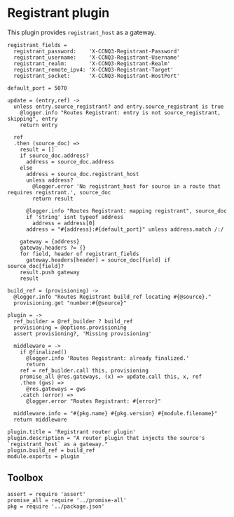 Registrant plugin
=================

This plugin provides `registrant_host` as a gateway.

    registrant_fields =
      registrant_password:    'X-CCNQ3-Registrant-Password'
      registrant_username:    'X-CCNQ3-Registrant-Username'
      registrant_realm:       'X-CCNQ3-Registrant-Realm'
      registrant_remote_ipv4: 'X-CCNQ3-Registrant-Target'
      registrant_socket:      'X-CCNQ3-Registrant-HostPort'

    default_port = 5070

    update = (entry,ref) ->
      unless entry.source_registrant? and entry.source_registrant is true
        @logger.info "Routes Registrant: entry is not source_registrant, skipping", entry
        return entry

      ref
      .then (source_doc) =>
        result = []
        if source_doc.address?
          address = source_doc.address
        else
          address = source_doc.registrant_host
          unless address?
            @logger.error 'No registrant_host for source in a route that requires registrant.', source_doc
            return result

          @logger.info "Routes Registrant: mapping registrant", source_doc
          if 'string' isnt typeof address
            address = address[0]
          address = "#{address}:#{default_port}" unless address.match /:/

        gateway = {address}
        gateway.headers ?= {}
        for field, header of registrant_fields
          gateway.headers[header] = source_doc[field] if source_doc[field]?
        result.push gateway
        result

    build_ref = (provisioning) ->
      @logger.info "Routes Registrant build_ref locating #{@source}."
      provisioning.get "number:#{@source}"

    plugin = ->
      ref_builder = @ref_builder ? build_ref
      provisioning = @options.provisioning
      assert provisioning?, 'Missing provisioning'

      middleware = ->
        if @finalized()
          @logger.info 'Routes Registrant: already finalized.'
          return
        ref = ref_builder.call this, provisioning
        promise_all @res.gateways, (x) => update.call this, x, ref
        .then (gws) =>
          @res.gateways = gws
        .catch (error) =>
          @logger.error "Routes Registrant: #{error}"

      middleware.info = "#{pkg.name} #{pkg.version} #{module.filename}"
      return middleware

    plugin.title = 'Registrant router plugin'
    plugin.description = "A router plugin that injects the source's `registrant_host` as a gateway."
    plugin.build_ref = build_ref
    module.exports = plugin

Toolbox
-------

    assert = require 'assert'
    promise_all = require '../promise-all'
    pkg = require '../package.json'

